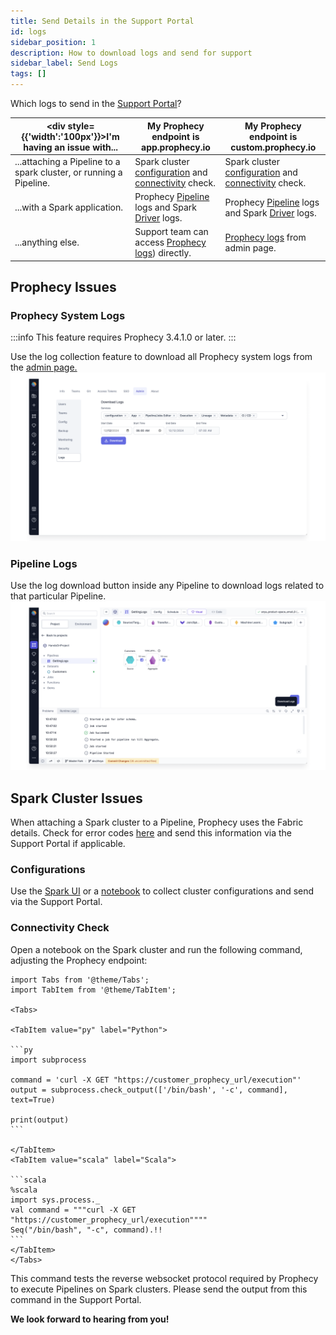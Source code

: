 ```yaml
---
title: Send Details in the Support Portal
id: logs
sidebar_position: 1
description: How to download logs and send for support
sidebar_label: Send Logs
tags: []
---
```


Which logs to send in the [Support Portal](https://prophecy.zendesk.com/)?

<div class="troubleshooting-table">

| <div style={{'width':'100px'}}>I'm having an issue with...</div>   | My Prophecy endpoint is app.prophecy.io                                                                                                                                | My Prophecy endpoint is custom.prophecy.io                                                                                                                             |
| ------------------------------------------------------------------ | ---------------------------------------------------------------------------------------------------------------------------------------------------------------------- | ---------------------------------------------------------------------------------------------------------------------------------------------------------------------- |
| ...attaching a Pipeline to a spark cluster, or running a Pipeline. | Spark cluster [configuration](./logs.md#configurations) and [connectivity](./logs.md#connectivity-check) check.                                                        | Spark cluster [configuration](./logs.md#configurations) and [connectivity](./logs.md#connectivity-check) check.                                                        |
| ...with a Spark application.                                       | Prophecy [Pipeline](./logs.md#pipeline-logs) logs and Spark [Driver](https://docs.databricks.com/en/compute/troubleshooting/debugging-spark-ui.html#driver-logs) logs. | Prophecy [Pipeline](./logs.md#pipeline-logs) logs and Spark [Driver](https://docs.databricks.com/en/compute/troubleshooting/debugging-spark-ui.html#driver-logs) logs. |
| ...anything else.                                                  | Support team can access [Prophecy logs](./logs.md#prophecy-system-logs)) directly.                                                                                     | [Prophecy logs](./logs.md#prophecy-system-logs) from admin page.                                                                                                       |

</div>

## Prophecy Issues

### Prophecy System Logs

:::info
This feature requires Prophecy 3.4.1.0 or later.
:::

Use the log collection feature to download all Prophecy system logs from the [admin page.](/docs/architecture/self-hosted/download-logs.md#navigate-to-the-download-logs-ui)
![img](./../img/prophecy_logs.png)

### Pipeline Logs

Use the log download button inside any Pipeline to download logs related to that particular Pipeline.
![img](./../img/pipeline_logs.png)

## Spark Cluster Issues

When attaching a Spark cluster to a Pipeline, Prophecy uses the Fabric details. Check for error codes [here](/docs/Spark/fabrics/diagnostics.md) and send this information via the Support Portal if applicable.

### Configurations

Use the [Spark UI](./cluster-config-ui.md) or a [notebook](./cluster-config-notebook.md) to collect cluster configurations and send via the Support Portal.

### Connectivity Check

Open a notebook on the Spark cluster and run the following command, adjusting the Prophecy endpoint:

````mdx-code-block
import Tabs from '@theme/Tabs';
import TabItem from '@theme/TabItem';

<Tabs>

<TabItem value="py" label="Python">

```py
import subprocess

command = 'curl -X GET "https://customer_prophecy_url/execution"'
output = subprocess.check_output(['/bin/bash', '-c', command], text=True)

print(output)
```

</TabItem>
<TabItem value="scala" label="Scala">

```scala
%scala
import sys.process._
val command = """curl -X GET "https://customer_prophecy_url/execution""""
Seq("/bin/bash", "-c", command).!!
```
</TabItem>
</Tabs>

````

This command tests the reverse websocket protocol required by Prophecy to execute Pipelines on Spark clusters. Please send the output from this command in the Support Portal.

**We look forward to hearing from you!**
